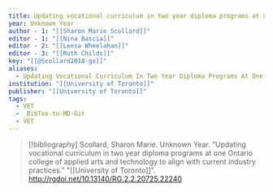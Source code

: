 ```yaml
---
title: Updating vocational curriculum in two year diploma programs at one Ontario college of applied arts and technology to align with current industry practices
year: Unknown Year
author - 1: "[[Sharon Marie Scollard]]"
editor - 1: "[[Nina Bascia]]"
editor - 2: "[[Leesa Wheelahan]]"
editor - 3: "[[Ruth Childs]]"
key: "[[@Scollard2018-go]]"
aliases:
  - Updating Vocational Curriculum In Two Year Diploma Programs At One Ontario College Of Applied Arts And Technology To Align With Current Industry Practices
institution: "[[University of Toronto]]"
publisher: "[[University of Toronto]]"
tags:
  - VET
  - _BibTex-to-MD-Git
  - VET
---
```


> [!bibliography]
> Scollard, Sharon Marie. Unknown Year. “Updating vocational curriculum in two year diploma programs at one Ontario college of applied arts and technology to align with current industry practices.” "[[University of Toronto]]". http://rgdoi.net/10.13140/RG.2.2.20725.22240